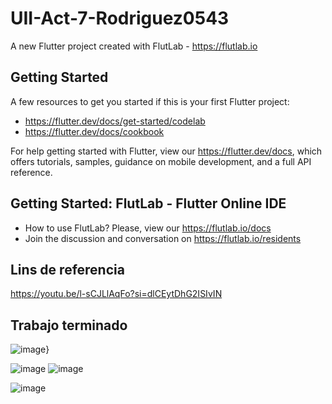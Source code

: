 # UII-Act-7-Rodriguez0543

A new Flutter project created with FlutLab - https://flutlab.io

## Getting Started

A few resources to get you started if this is your first Flutter project:

- https://flutter.dev/docs/get-started/codelab
- https://flutter.dev/docs/cookbook

For help getting started with Flutter, view our
https://flutter.dev/docs, which offers tutorials,
samples, guidance on mobile development, and a full API reference.

## Getting Started: FlutLab - Flutter Online IDE

- How to use FlutLab? Please, view our https://flutlab.io/docs
- Join the discussion and conversation on https://flutlab.io/residents

## Lins de referencia

https://youtu.be/l-sCJLlAqFo?si=dlCEytDhG2ISIvIN

## Trabajo terminado 

![image](https://github.com/OneDavidrdz131/UIIACT7RODRIGUEZ0543/assets/143547422/41100e71-a048-4e4b-89c9-322d79ec6268)}


![image](https://github.com/OneDavidrdz131/UIIACT7RODRIGUEZ0543/assets/143547422/9aa561ca-504b-4c5b-b186-b0837973c530)
![image](https://github.com/OneDavidrdz131/UIIACT7RODRIGUEZ0543/assets/143547422/7af862cd-827c-4274-94e1-b679e7c3b6ca)


![image](https://github.com/OneDavidrdz131/UIIACT7RODRIGUEZ0543/assets/143547422/3ba2cadb-dc0d-4b59-a19a-7e0374b3e145)

